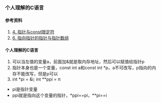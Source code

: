 ### 个人理解的C语言

#### 参考资料
1. [4. 指针与const限定符](http://akaedu.github.io/book/ch23s04.html)
1. [6. 指向指针的指针与指针数组](http://akaedu.github.io/book/ch23s06.html)

#### 个人理解的C语言
1. 可以当左值的变量a，前面加&就是取内存地址，然后可以赋值给指针p
1. 指针本身也是一个变量，const int a和const int *p，a不可改写，p指向的内存不能改写，但是p可以
1. int *pi = &i; int **ppi = &pi; 
  * pi是指针变量
  * ppi就是指向这个变量的指针，*ppi==pi，**pi==i





















